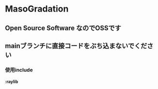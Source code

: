# MasoGradation

## Open Source Software なのでOSSです

## mainブランチに直接コードをぶち込まないでください

### 使用include
#### :raylib

